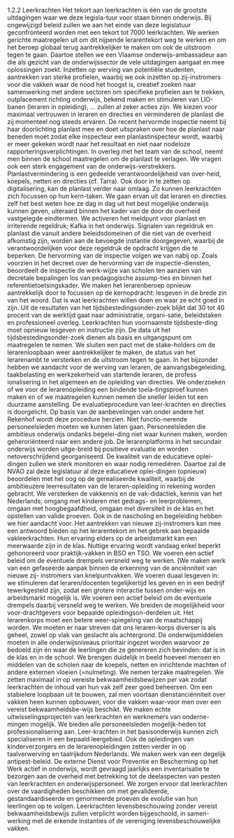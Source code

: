 1.2.2 Leerkrachten Het tekort aan leerkrachten is één van de grootste uitdagingen waar we deze legisla-tuur voor staan binnen onderwijs. Bij ongewijzigd beleid zullen we aan het einde van deze legislatuur geconfronteerd worden met een tekort tot 7000 leerkrachten. We werken gerichte maatregelen uit om dit nijpende lerarentekort weg te werken en om het beroep globaal terug aantrekkelijker te maken om ook de uitstroom tegen te gaan. Daartoe stellen we een Vlaamse onderwijs-ambassadeur aan die als gezicht van de onderwijssector de vele uitdagingen aangaat en mee oplossingen zoekt. Inzetten op werving van potentiële studenten, aantrekken van sterke profielen, waarbij we ook inzetten op zij-instromers voor die vakken waar de nood het hoogst is, creatief zoeken naar samenwerking met andere sectoren om specifieke profielen aan te trekken, outplacement richting onderwijs, bekend maken en stimuleren van LIO-banen (leraren in opleiding), … zullen al zeker acties zijn. We kiezen voor maximaal vertrouwen in leraren en directies en verminderen de planlast die zij momenteel nog steeds ervaren. De recent hervormde inspectie neemt bij haar doorlichting planlast mee en doet uitspraken over hoe de planlast naar beneden moet zodat elke inspecteur een planlastinspecteur wordt, waarbij er meer gekeken wordt naar het resultaat en niet naar nodeloze rapporteringsverplichtingen. In overleg met het team van de school, neemt men binnen de school maatregelen om de planlast te verlagen. We vragen ook een sterk engagement van de onderwijs-verstrekkers. Planlastvermindering is een gedeelde verantwoordelijkheid van over-heid, koepels, netten en directies (cf. Tarra). Ook door in te zetten op digitalisering, kan de planlast verder naar omlaag. Zo kunnen leerkrachten zich focussen op hun kern-taken. We gaan ervan uit dat leraren en directies zelf het best weten hoe ze dag in dag uit het best mogelijke onderwijs kunnen geven, uiteraard binnen het kader van de door de overheid vastgelegde eindtermen. We activeren het meldpunt voor planlast en irriterende regeldruk; Kafka in het onderwijs. Signalen van regeldruk en planlast die vanuit andere beleidsdomeinen of die niet van de overheid afkomstig zijn, worden aan de bevoegde instantie doorgegeven, waarbij de verantwoordelijken voor deze regeldruk de opdracht krijgen die te beperken. De hervorming van de inspectie volgen we van nabij op. Zoals voorzien in het decreet over de hervorming van de inspectie-diensten, beoordeelt de inspectie de werk-wijze van scholen ten aanzien van decretale bepalingen los van pedagogische assump-ties en binnen het referentietoetsingskader. We maken het lerarenberoep opnieuw aantrekkelijk door te focussen op de kernopdracht: lesgeven in de brede zin van het woord. Dat is wat leerkrachten willen doen en waar ze echt goed in zijn. Uit de resultaten van het tijdsbestedingsonder-zoek blijkt dat 30 tot 40 procent van de werktijd gaat naar administratie, organi-satie, beleidstaken en professioneel overleg. Leerkrachten hun voornaamste tijdsbeste-ding moet opnieuw lesgeven en instructie zijn. De data uit het tijdsbestedingsonder-zoek dienen als basis en uitgangspunt om maatregelen te nemen. We sluiten een pact met de stake-holders om de lerarenloopbaan weer aantrekkelijker te maken, de status van het lerarenambt te versterken en de uitstroom tegen te gaan. In het bijzonder hebben we aandacht voor de werving van leraren, de aanvangsbegeleiding, taakbelasting en werkzekerheid van startende leraren, de profess ionalisering in het algemeen en de opleiding van directies. We onderzoeken of we voor de lerarenopleiding een bindende toela-tingsproef kunnen maken en of we maatregelen kunnen nemen die sneller leiden tot een duurzame aanstelling. De evaluatieprocedure van leer-krachten en directies is doorgelicht. Op basis van de aanbevelingen van onder andere het Rekenhof wordt deze procedure herzien. Niet functio-nerende personeelsleden moeten we kunnen laten gaan. Personeelsleden die ambitieus onderwijs ondanks begelei-ding niet waar kunnen maken, worden geheroriënteerd naar een andere job. De lerarenplatforms in het secundair onderwijs worden uitge-breid bij positieve evaluatie en worden netoverschrijdend georganiseerd. De kwaliteit van de educatieve oplei-dingen zullen we sterk monitoren en waar nodig remediëren. Daartoe zal de NVAO zal deze legislatuur al deze educatieve oplei-dingen (opnieuw) beoordelen met het oog op de gerealiseerde kwaliteit, waarbij de ambitieuzere leerresultaten van de leraren-opleiding in rekening worden gebracht. We versterken de vakkennis en de vak-didactiek, kennis van het Nederlands, omgang met kinderen met gedrags- en leerproblemen, omgaan met hoogbegaafdheid, omgaan met diversiteit in de klas en het opstellen van valide proeven. Ook in de nascholing en begeleiding hebben we hier aandacht voor. Het aantrekken van nieuwe zij-instromers kan mee een antwoord bieden op het lerarentekort en het gebrek aan bepaalde vakleerkrachten. Hun ervaring elders op de arbeidsmarkt kan een meerwaarde zijn in de klas. Nuttige ervaring wordt vandaag enkel beperkt gehonoreerd voor praktijk-vakken in BSO en TSO. We voeren een actief beleid om de eventuele drempels versneld weg te werken. [We maken werk van een gefaseerde aanpak binnen de erkenning van de anciënniteit van nieuwe zij- instromers van knelpuntvakken. We voeren duaal lesgeven in: we stimuleren dat leraren/docenten tegelijkertijd les geven en in een bedrijf tewerkgesteld zijn, zodat een grotere interactie tussen onder-wijs en arbeidsmarkt mogelijk is. We voeren een actief beleid om de eventuele drempels daarbij versneld weg te werken. We breiden de mogelijkheid voor voor-drachtgevers voor bepaalde opleidingson-derdelen uit. Het lerarenkorps moet een betere weer-spiegeling van de maatschappij worden. We moeten er naar streven dat ons leraren-korps diverser is als geheel, zowel op vlak van geslacht als achtergrond. De onderwijsmiddelen moeten in alle onderwijsniveaus prioritair ingezet worden waarvoor ze bedoeld zijn én waar de leerlingen die ze genereren zich bevinden: dat is in de klas en in de school. We brengen duidelijk in beeld hoeveel mensen en middelen van de scholen naar de koepels, netten en inrichtende machten of andere externen vloeien (=nulmeting). We nemen terzake maatregelen. We zetten maximaal in op vereiste bekwaamheidsbewijzen per vak zodat leerkrachten de inhoud van hun vak zelf zeer goed beheersen. Om een stabielere loopbaan uit te bouwen, zal men voortaan dienstanciënniteit over vakken heen kunnen opbouwen, voor die vakken waar-voor men over een vereist bekwaamheidsbe-wijs beschikt. We maken echte uitwisselingsprojecten van leerkrachten en werknemers van onderne-mingen mogelijk. We bieden alle personeelsleden mogelijk-heden tot professionalisering aan. Leer-krachten in het basisonderwijs kunnen zich specialiseren in een bepaald leergebied. Ook de opleidingen van kinderverzorgers en de lerarenopleidingen zetten verder in op taalverwerving en taalrijkdom Nederlands. We maken werk van een degelijk antipest-beleid. De externe Dienst voor Preventie en Bescherming op het Werk actief in onderwijs, wordt gevraagd jaarlijks een inventarisatie te bezorgen aan de overheid met betrekking tot de deelaspecten van pesten van leerkrachten en onderwijspersoneel. We zorgen ervoor dat leerkrachten over de vaardigheden beschikken om met gevalideerde, gestandaardiseerde en genormeerde proeven de evolutie van hun leerlingen op te volgen. Leerkrachten levensbeschouwing zonder vereist bekwaamheidsbewijs zullen verplicht worden bijgeschoold, in samen-werking met de erkende instanties of de vereniging levensbeschouwelijke vakken. 
